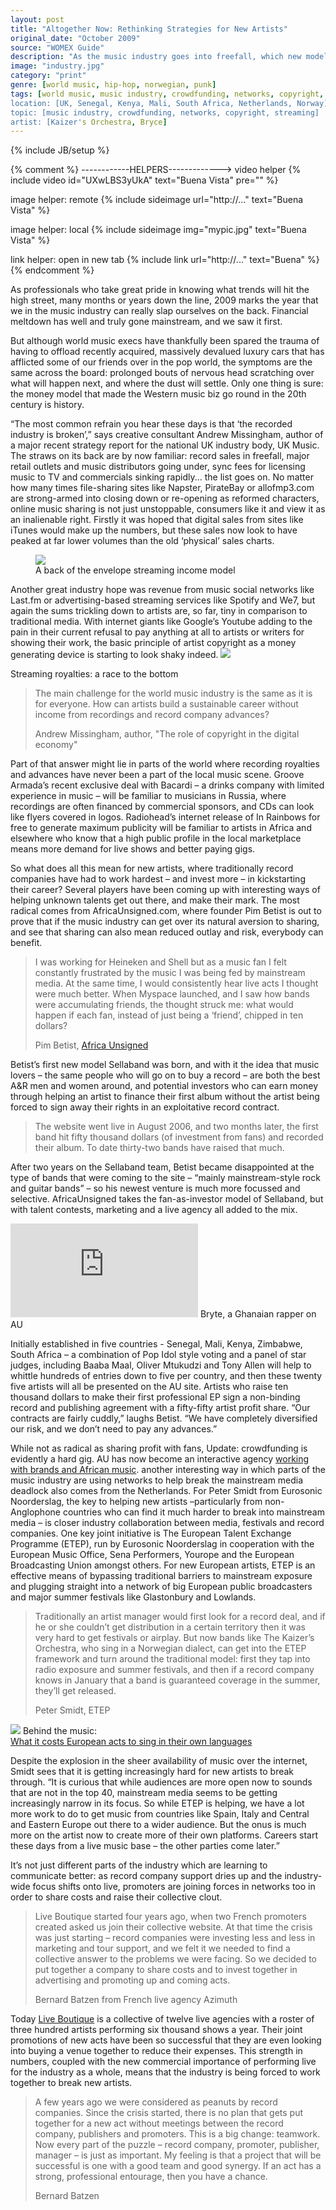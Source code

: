 ```yaml
---
layout: post
title: "Altogether Now: Rethinking Strategies for New Artists"
original_date: "October 2009"
source: "WOMEX Guide"
description: "As the music industry goes into freefall, which new models are worth pursuing?"
image: "industry.jpg"
category: "print"
genre: [world music, hip-hop, norwegian, punk]
tags: [world music, music industry, crowdfunding, networks, copyright, streaming, UK, Senegal, Kenya, Mali, South Africa, Netherlands, Norway, Kaizer's Orchestra, hip-hop, norwegian, punk,Bryce,Spotify,Sellaband]
location: [UK, Senegal, Kenya, Mali, South Africa, Netherlands, Norway]
topic: [music industry, crowdfunding, networks, copyright, streaming]
artist: [Kaizer's Orchestra, Bryce]
---
```

{% include JB/setup %}

{% comment %}
------------HELPERS------------->
video helper
{% include video id="UXwLBS3yUkA" text="Buena Vista" pre="" %} 

image helper: remote
{% include sideimage url="http://..." text="Buena Vista" %}

image helper: local
{% include sideimage img="mypic.jpg" text="Buena Vista" %}

link helper: open in new tab
{% include link url="http://..." text="Buena" %}
{% endcomment %}


<p><span class="newthought">As professionals</span>  who take great pride in knowing what trends will hit the high street, many months or years down the line, 2009 marks the year that we in the music industry can really slap ourselves on the back. Financial meltdown has well and truly gone mainstream, and we saw it first.</p>

<p>But although world music execs have thankfully been spared the trauma of having to offload recently acquired, massively devalued luxury cars that has afflicted some of our friends over in the pop world, the symptoms are the same across the board: prolonged bouts of nervous head scratching over what will happen next, and where the dust will settle. Only one thing is sure: the money model that made the Western music biz go round in the 20th century is history. </p>


<p>“The most common refrain you hear these days is that ‘the recorded industry is broken’,” says creative consultant Andrew Missingham, author of a major recent strategy report for the national UK industry body, UK Music. The straws on its back are by now familiar: record sales in freefall, major retail outlets and music distributors going under, sync fees for licensing music to TV and commercials sinking rapidly... the list goes on. No matter how many times file-sharing sites like Napster, PirateBay or allofmp3.com are strong-armed into closing down or re-opening as reformed characters, online music sharing is not just unstoppable, consumers like it and view it as an inalienable right. Firstly it was hoped that digital sales from sites like iTunes would make up the numbers, but these sales now look to have peaked at far lower volumes than the old ‘physical’ sales charts.</p>

<figure class="fullwidth">
<img src="http://payusnomind.info/wp-content/uploads/2015/03/Spotify-Royalty-Formula.png" />
<figcaption> A back of the envelope streaming income model
</figcaption>
</figure>


<p> Another great industry hope was revenue from music social networks like Last.fm or advertising-based streaming services like Spotify and We7, but again the sums trickling down to artists are, so far, tiny in comparison to traditional media. With internet giants like Google’s Youtube adding to the pain in their current refusal to pay anything at all to artists or writers for showing their work, the basic principle of artist copyright as a money generating device is starting to look shaky indeed.

<span class="marginnote">
<img src="http://www.digitalmusicnews.com/wp-content/uploads/2015/09/Spotify_PerPlay.jpg" />
<figcaption> Streaming royalties: a race to the bottom
</figcaption>
</span>


<blockquote >
<p>The main challenge for the world music industry is the same as it is for everyone. How can artists build a sustainable career without income from recordings and record company advances?</p>
<footer>Andrew Missingham, author, <a href="http://amissingham.com/wp-content/uploads/2011/10/UK-Music-Copyright-Report-v4.pdf"  ></a>"The role of copyright in the digital economy"</footer>
</blockquote >
</p>
<p>Part of that answer might lie in parts of the world where recording royalties and advances have never been a part of the local music scene. Groove Armada’s recent exclusive deal with Bacardi – a drinks company with limited experience in music – will be familiar to musicians in Russia, where recordings are often financed by commercial sponsors, and CDs can look like flyers covered in logos. Radiohead’s internet release of In Rainbows for free to generate maximum publicity will be familiar to artists in Africa and elsewhere who know that a high public profile in the local marketplace means more demand for live shows and better paying gigs.

<p>So what does all this mean for new artists, where traditionally record companies have had to work hardest – and invest more – in kickstarting their career? Several players have been coming up with interesting ways of helping unknown talents get out there, and make their mark. The most radical comes from AfricaUnsigned.com, where founder Pim Betist is out to prove that if the music industry can get over its natural aversion to sharing, and see that sharing can also mean reduced outlay and risk, everybody can benefit.</p>


<blockquote >
<p>I was working for Heineken and Shell but as a music fan I felt constantly frustrated by the music I was being fed by mainstream media. At the same time, I would consistently hear live acts I thought were much better. When Myspace launched, and I saw how bands were accumulating friends, the thought struck me: what would happen if each fan, instead of just being a ‘friend’, chipped in ten dollars?</p>
<footer>Pim Betist, <a href="http://http://africaunsigned.com/"   >Africa Unsigned</a></footer>
</blockquote >
<p>
Betist’s first new model Sellaband was born, and with it the idea that music lovers – the same people who will go on to buy a record – are both the best A&R men and women around, and potential investors who can earn money through helping an artist to finance their first album without the artist being forced to sign away their rights in an exploitative record contract.</p>

<blockquote >
<p>The website went live in August 2006, and two months later, the first band hit fifty thousand dollars (of investment from fans) and recorded their album. To date thirty-two bands have raised that much.</p>

</blockquote >

<p>After two years on the Sellaband team, Betist became disappointed at the type of bands that were coming to the site – “mainly mainstream-style rock and guitar bands” – so his newest venture is much more focussed and selective. AfricaUnsigned takes the fan-as-investor model of Sellaband, but with talent contests, marketing and a live agency all added to the mix.</p>

<p>

<span class="marginnote">
<iframe width="auto" src="http://media.mtvnservices.com/embed/mgid:uma:video:mtviggy.com:987172"  frameborder="0" allowfullscreen webkitallowfullscreen mozallowfullscreen></iframe>
</span>
<span class="marginnote"> Bryte, a Ghanaian rapper on AU </span>

Initially established in five countries - Senegal, Mali, Kenya, Zimbabwe, South Africa – a combination of Pop Idol style voting and a panel of star judges, including Baaba Maal, Oliver Mtukudzi and Tony Allen will help to whittle hundreds of entries down to five per country, and then these twenty five artists will all be presented on the AU site. Artists who raise ten thousand dollars to make their first professional EP sign a non-binding record and publishing agreement with a fifty-fifty artist profit share. “Our contracts are fairly cuddly,” laughs Betist. “We have completely diversified our risk, and we don’t need to pay any advances.” 
</p>

<p>While not as radical as sharing profit with fans, 
<span class="marginnote">Update: crowdfunding is evidently a hard gig. AU has now become an interactive agency <a href="http://africaunsigned.com/video-release-nadia-number/"  >working with brands and African music</a>.
</span>
another interesting way in which parts of the music industry are using networks to help break the mainstream media deadlock also comes from the Netherlands. For Peter Smidt from Eurosonic Noorderslag, the key to helping new artists –particularly from non-Anglophone countries who can find it much harder to break into mainstream media –  is closer industry collaboration between media, festivals and record companies. One key joint initiative is The European Talent Exchange Programme (ETEP), run by Eurosonic Noorderslag in cooperation with the European Music Office, Sena Performers, Yourope and the European Broadcasting Union amongst others. For new European artists, ETEP is an effective means of bypassing traditional barriers to mainstream exposure and plugging straight into a network of big European public broadcasters and major summer festivals like Glastonbury and Lowlands.</p>


<blockquote >
<p>Traditionally an artist manager would first look for a record deal, and if he or she couldn’t get distribution in a certain territory then it was very hard to get festivals or airplay. But now bands like The Kaizer’s Orchestra, who sing in a Norwegian dialect, can get into the ETEP framework and turn around the traditional model: first they tap into radio exposure and summer festivals, and then if a record company knows in January that a band is guaranteed coverage in the summer, they’ll get released.</p>
<footer>Peter Smidt, ETEP</footer>

</blockquote >

<p> 
<span class="marginnote">
<img src="https://i.guim.co.uk/img/static/sys-images/Guardian/Pix/pictures/2012/1/12/1326391226586/Swedish-House-Mafia-perfo-007.jpg?w=620&q=85&auto=format&sharp=10&s=3c6083fe09d13ffe227fd1eb11e440e0" />
</span>
<span class="marginnote">
Behind the music: <br/> <a href="http://www.theguardian.com/music/musicblog/2012/jan/13/european-acts-sing-in-english">What it costs European acts to sing in their own languages</a></span>

Despite the explosion in the sheer availability of music over the internet, Smidt sees that it is getting increasingly hard for new artists to break through. “It is curious that while audiences are more open now to sounds that are not in the top 40, mainstream media seems to be getting increasingly narrow in its focus. So while ETEP is helping, we have a lot more work to do to get music from countries like Spain, Italy and Central and Eastern Europe out there to a wider audience. But the onus is much more on the artist now to create more of their own platforms. Careers start these days from a live music base – the other parties come later.”</p>

<p>It’s not just different parts of the industry which are learning to communicate better: as record company support dries up and the industry-wide focus shifts onto live, promoters are joining forces in networks too in order to share costs and raise their collective clout. </p>

<blockquote >
<p>Live Boutique started four years ago, when two French promoters created asked us join their collective website. At that time the crisis was just starting – record companies were investing less and less in marketing and tour support, and we felt it we needed to find a collective answer to the problems we were facing. So we decided to put together a company to share costs and to invest together in advertising and promoting up and coming acts.</p>
<footer>Bernard Batzen from French live agency Azimuth</footer>
</blockquote >

<p>Today <a href="http://www.live-boutique.com/site/A-propos"  >Live Boutique</a> is a collective of twelve live agencies with a roster of three hundred artists performing six thousand shows a year. Their joint promotions of new acts have been so successful that they are even looking into buying a venue together to reduce their expenses. This strength in numbers, coupled with the new commercial importance of performing live for the industry as a whole, means that the industry is being forced to work together to break new artists.</p>

<blockquote >
<p>A few years ago we were considered as peanuts by record companies. Since the crisis started, there is no plan that gets put together for a new act without meetings between the record company, publishers and promoters. This is a big change: teamwork. Now every part of the puzzle – record company, promoter, publisher, manager – is just as important.  My feeling is that a project that will be successful is one with a good team and good synergy. If an act has a strong, professional entourage, then you have a chance.</p>
<footer>Bernard Batzen</footer>
</blockquote >